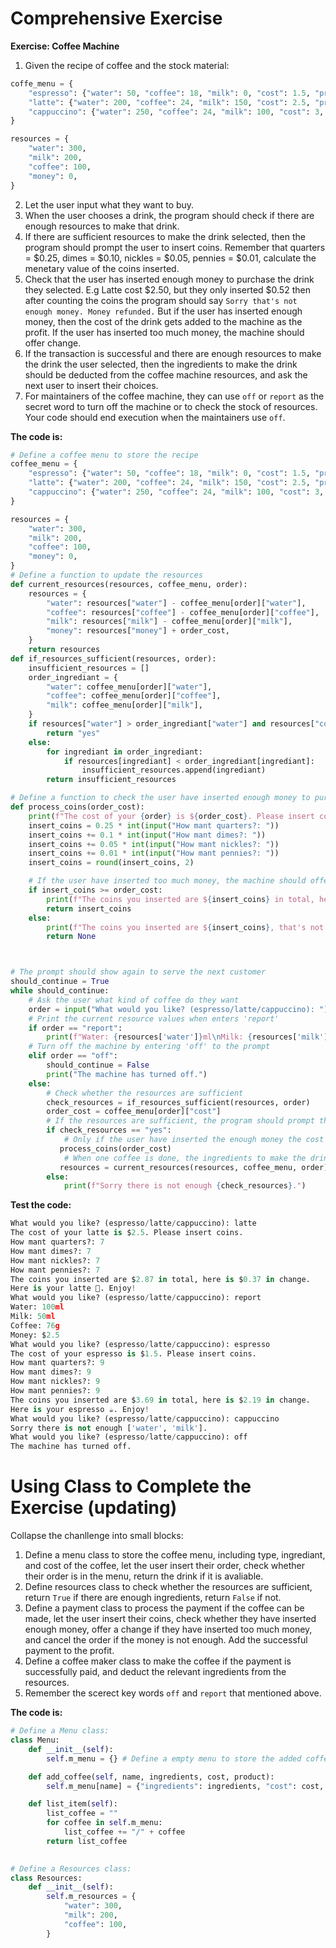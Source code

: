 # Comprehensive Exercise

**Exercise: Coffee Machine**
1. Given the recipe of coffee and the stock material:
```py
coffe_menu = {
    "espresso": {"water": 50, "coffee": 18, "milk": 0, "cost": 1.5, "product": "☕️"},
    "latte": {"water": 200, "coffee": 24, "milk": 150, "cost": 2.5, "product": "🥤️"},
    "cappuccino": {"water": 250, "coffee": 24, "milk": 100, "cost": 3, "product": "🍹️"},
}

resources = {
    "water": 300,
    "milk": 200,
    "coffee": 100,
    "money": 0,
}
```
2. Let the user input what they want to buy.
3. When the user chooses a drink, the program should check if there are enough
resources to make that drink.
4. If there are sufficient resources to make the drink selected, then the program should
prompt the user to insert coins. Remember that quarters = $0.25, dimes = $0.10, nickles = $0.05, pennies = $0.01, calculate the menetary value of the coins inserted.
5. Check that the user has inserted enough money to purchase the drink they selected. E.g Latte cost $2.50, but they only inserted $0.52 then after counting the coins the
program should say `Sorry that's not enough money. Money refunded.` But if the user has inserted enough money, then the cost of the drink gets added to the
machine as the profit. If the user has inserted too much money, the machine should offer change.
6. If the transaction is successful and there are enough resources to make the drink the
user selected, then the ingredients to make the drink should be deducted from the
coffee machine resources, and ask the next user to insert their choices.
7. For maintainers of the coffee machine, they can use `off` or `report` as the secret word to turn off
the machine or to check the stock of resources. Your code should end execution when the maintainers use `off`.

**The code is:**
```py
# Define a coffee menu to store the recipe
coffee_menu = {
    "espresso": {"water": 50, "coffee": 18, "milk": 0, "cost": 1.5, "product": "☕️"},
    "latte": {"water": 200, "coffee": 24, "milk": 150, "cost": 2.5, "product": "🥤️"},
    "cappuccino": {"water": 250, "coffee": 24, "milk": 100, "cost": 3, "product": "🍹️"},
}

resources = {
    "water": 300,
    "milk": 200,
    "coffee": 100,
    "money": 0,
}
# Define a function to update the resources
def current_resources(resources, coffee_menu, order):
    resources = {
        "water": resources["water"] - coffee_menu[order]["water"],
        "coffee": resources["coffee"] - coffee_menu[order]["coffee"],
        "milk": resources["milk"] - coffee_menu[order]["milk"],
        "money": resources["money"] + order_cost,
    }
    return resources
def if_resources_sufficient(resources, order):
    insufficient_resources = []
    order_ingrediant = {
        "water": coffee_menu[order]["water"],
        "coffee": coffee_menu[order]["coffee"],
        "milk": coffee_menu[order]["milk"],
    }
    if resources["water"] > order_ingrediant["water"] and resources["coffee"] > order_ingrediant["coffee"]:
        return "yes"
    else:
        for ingrediant in order_ingrediant:
            if resources[ingrediant] < order_ingrediant[ingrediant]:
                insufficient_resources.append(ingrediant)
        return insufficient_resources

# Define a function to check the user have inserted enough money to purchase the drink they selected
def process_coins(order_cost):
    print(f"The cost of your {order} is ${order_cost}. Please insert coins.")
    insert_coins = 0.25 * int(input("How mant quarters?: "))
    insert_coins += 0.1 * int(input("How mant dimes?: "))
    insert_coins += 0.05 * int(input("How mant nickles?: "))
    insert_coins += 0.01 * int(input("How mant pennies?: "))
    insert_coins = round(insert_coins, 2)

    # If the user have inserted too much money, the machine should offer change
    if insert_coins >= order_cost:
        print(f"The coins you inserted are ${insert_coins} in total, here is ${round(insert_coins - order_cost, 2)} in change.\nHere is your {order} {coffee_menu[order]["product"]}. Enjoy!")
        return insert_coins
    else:
        print(f"The coins you inserted are ${insert_coins}, that's not enough money. Money refunded.")
        return None



# The prompt should show again to serve the next customer
should_continue = True
while should_continue:
    # Ask the user what kind of coffee do they want
    order = input("What would you like? (espresso/latte/cappuccino): ")
    # Print the current resource values when enters 'report'
    if order == "report":
        print(f"Water: {resources['water']}ml\nMilk: {resources['milk']}ml\nCoffee: {resources['coffee']}g\nMoney: ${resources['money']}")
    # Turn off the machine by entering 'off' to the prompt
    elif order == "off":
        should_continue = False
        print("The machine has turned off.")
    else:
        # Check whether the resources are sufficient
        check_resources = if_resources_sufficient(resources, order)
        order_cost = coffee_menu[order]["cost"]
        # If the resources are sufficient, the program should prompt the user to insert coins
        if check_resources == "yes":
            # Only if the user have inserted the enough money the cost of drink gets added to the machine
           process_coins(order_cost)
            # When one coffee is done, the ingredients to make the drink should be deducted from the coffee machine resources
           resources = current_resources(resources, coffee_menu, order)
        else:
            print(f"Sorry there is not enough {check_resources}.")
```

**Test the code:**
```py
What would you like? (espresso/latte/cappuccino): latte
The cost of your latte is $2.5. Please insert coins.
How mant quarters?: 7
How mant dimes?: 7
How mant nickles?: 7
How mant pennies?: 7
The coins you inserted are $2.87 in total, here is $0.37 in change.
Here is your latte 🥤️. Enjoy!
What would you like? (espresso/latte/cappuccino): report
Water: 100ml
Milk: 50ml
Coffee: 76g
Money: $2.5
What would you like? (espresso/latte/cappuccino): espresso
The cost of your espresso is $1.5. Please insert coins.
How mant quarters?: 9
How mant dimes?: 9
How mant nickles?: 9
How mant pennies?: 9
The coins you inserted are $3.69 in total, here is $2.19 in change.
Here is your espresso ☕️. Enjoy!
What would you like? (espresso/latte/cappuccino): cappuccino
Sorry there is not enough ['water', 'milk'].
What would you like? (espresso/latte/cappuccino): off
The machine has turned off.
```

# Using Class to Complete the Exercise (updating)

Collapse the chanllenge into small blocks:
1. Define a menu class to store the coffee menu, including type, ingrediant, and cost of the coffee, let the user insert their order, check whether their order is in the menu, return the drink if it is avaliable.
2. Define resources class to check whether the resources are sufficient, return `True` if there are enough ingredients, return `False` if not.
3. Define a payment class to process the payment if the coffee can be made, let the user insert their coins, check whether they have inserted enough money, offer a change if they have inserted too much money, and cancel the order if the money is not enough. Add the successful payment to the profit.
4. Define a coffee maker class to make the coffee if the payment is successfully paid, and deduct the relevant ingredients from the resources.
5. Remember the scerect key words `off` and `report` that mentioned above.

**The code is:**
```py
# Define a Menu class:
class Menu:
    def __init__(self):
        self.m_menu = {} # Define a empty menu to store the added coffee.

    def add_coffee(self, name, ingredients, cost, product):
        self.m_menu[name] = {"ingredients": ingredients, "cost": cost, "product": product}

    def list_item(self):
        list_coffee = ""
        for coffee in self.m_menu:
            list_coffee += "/" + coffee
        return list_coffee
    

# Define a Resources class:
class Resources:
    def __init__(self):
        self.m_resources = {
            "water": 300,
            "milk": 200,
            "coffee": 100,
        }
```

